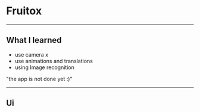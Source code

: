 # Fruitox
___
## What I learned
- use camera x
- use animations and translations
- using Image recognition 

"the app is not done yet :)"
___
## Ui
